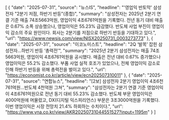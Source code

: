 [
  {
    "date": "2025-07-31",
    "source": "뉴스IS",
    "headline": "'영업익 반토막' 삼성전자 \"2분기 저점, 하반기 반등\"(종합)",
    "summary": "삼성전자는 2025년 2분기 연결 기준 매출 74조5663억원, 영업이익 4조6761억원을 기록했다. 전년 동기 대비 매출은 0.67% 소폭 상승했으나, 영업이익은 55.23% 급감했다. 반도체 사업 부진이 영업이익 감소의 주요 원인이다. 회사는 2분기를 저점으로 하반기 반등을 기대하고 있다.",
    "url": "https://www.newsis.com/view/NISX20250731_0003273773"
  },
  {
    "date": "2025-07-31",
    "source": "이코노미스트",
    "headline": "2Q ‘발목’ 잡힌 삼성전자...하반기 반등 ‘총력전’",
    "summary": "2025년 2분기 삼성전자는 매출 74조5663억원, 영업이익 4조6761억원을 공시했다. 매출은 전년 대비 0.67% 증가했으나 영업이익은 55.2% 감소했다. 부품 사업 실적 호조가 있었으나, 전체 영업이익 감소로 인해 하반기 반등을 위해 총력전을 벌이고 있다.",
    "url": "https://economist.co.kr/article/view/ecn202507310011"
  },
  {
    "date": "2025-07-31",
    "source": "연합뉴스",
    "headline": "[2보] 삼성전자 2분기 영업이익 4조6천761억원…반도체 4천억원 그쳐",
    "summary": "삼성전자는 2분기 연결 기준 영업이익이 4조6761억원으로 전년 동기 대비 55.23% 감소했다. 반도체 부문 영업이익은 4000억원에 머물렀고, DX(디지털 익스피리언스) 부문은 3조3000억원을 기록했다. 이번 영업이익은 시장 전망치 21.4% 하회하는 수치이다.",
    "url": "https://www.yna.co.kr/view/AKR20250731044551527?input=1195m"
  }
]